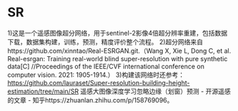 # SR
1)这是一个遥感图像超分网络，用于sentinel-2影像4倍超分辨率重建，包括数据下载，数据集构建，训练，预测，精度评价整个流程。
2)超分网络来自https://github.com/xinntao/Real-ESRGAN.git.（Wang X, Xie L, Dong C, et al. Real-esrgan: 
Training real-world blind super-resolution with pure synthetic data[C]
//Proceedings of the IEEE/CVF international conference on computer vision. 2021: 1905-1914.）
3)构建该网络时还参考： https://github.com/lauraset/Super-resolution-building-height-estimation/tree/main/SR
                     遥感大图像深度学习忽略边缘（划窗）预测 - 开源遥感的文章 - 知乎https://zhuanlan.zhihu.com/p/158769096。
